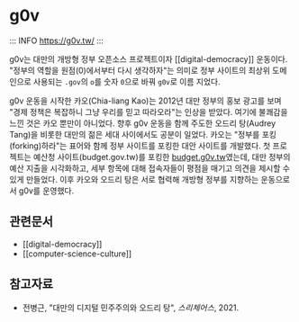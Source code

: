 # g0v

::: INFO
https://g0v.tw/
:::

g0v는 대만의 개방형 정부 오픈소스 프로젝트이자 [[digital-democracy]] 운동이다. "정부의 역할을 원점(0)에서부터 다시 생각하자"는 의미로 정부 사이트의 최상위 도메인으로 사용되는 `.gov`의 `o`를 숫자 `0`으로 바꿔 `g0v`로 이름 지었다.

g0v 운동을 시작한 카오(Chia-liang Kao)는 2012년 대만 정부의 홍보 광고를 보며 "경제 정책은 복잡하니 그냥 우리를 믿고 따라오라"는 인상을 받았다. 여기에 불쾌감을 느낀 것은 카오 뿐만이 아니었다. 향후 g0v 운동을 함께 주도한 오드리 탕(Audrey Tang)을 비롯한 대만의 젊은 세대 사이에서도 공분이 일었다. 카오는 "정부를 포킹(forking)하라"는 표어와 함께 정부 사이트를 포킹한 대안 사이트를 개발했다. 첫 프로젝트는 예산청 사이트(budget.gov.tw)를 포킹한 [budget.g0v.tw](https://budget.g0v.tw/)였는데, 대만 정부의 예산 지출을 시각화하고, 세부 항목에 대해 접속자들이 평점을 매기고 의견을 제시할 수 있게 만들었다. 이후 카오와 오드리 탕은 서로 협력해 개방형 정부를 지향하는 운동으로서 g0v를 운영했다.

## 관련문서

- [[digital-democracy]]
- [[computer-science-culture]]

## 참고자료

- 전병근, "대만의 디지털 민주주의와 오드리 탕", _스리체어스_, 2021.
